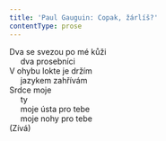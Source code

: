 ```yaml
---
title: 'Paul Gauguin: Copak, žárlíš?'
contentType: prose
---
```


<section>

Dva se svezou po mé kůži  
     dva prosebníci  
V ohybu lokte je držím  
     jazykem zahřívám  
Srdce moje  
     ty  
     moje ústa pro tebe  
     moje nohy pro tebe  
(Zívá)

</section>
